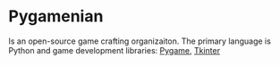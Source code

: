 # Pygamenian
Is an open-source game crafting organizaiton.
The primary language is Python and game development libraries: [Pygame](), [Tkinter]()
